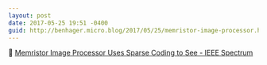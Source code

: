 ```yaml
---
layout: post
date: 2017-05-25 19:51 -0400
guid: http://benhager.micro.blog/2017/05/25/memristor-image-processor.html
---
```

🚗 [Memristor Image Processor Uses Sparse Coding to See - IEEE Spectrum](http://spectrum.ieee.org/tech-talk/semiconductors/optoelectronics/memristor-camera-chip-uses-sparse-coding-to-see)
